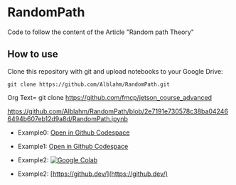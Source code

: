 # RandomPath
Code to follow the content of the Article "Random path Theory"

## How to use

Clone this repository with git and upload notebooks to your Google Drive:

```
git clone https://github.com/Alblahm/RandomPath.git
```

Org Text=
git clone https://github.com/fmcp/jetson_course_advanced


https://github.com/Alblahm/RandomPath/blob/2e7191e730578c38ba042466494b607eb12d9a8d/RandomPath.ipynb

* Example0: [Open in Github Codespace](https://github.com/Alblahm/RandomPath/blob/2e7191e730578c38ba042466494b607eb12d9a8d/RandomPath.ipynb)

* Example1: [Open in Github Codespace](https://alblahm-verbose-lamp-vpp6q9qg9q73wgxg.github.dev/)

* Example2: [![Google Colab](https://colab.research.google.com/assets/colab-badge.svg)](https://colab.research.google.com/drive/1O60VH-dH2JrTpcKJh9LCqdxsq2RVlgcv)


* Example2: [https://github.dev/](https://github.dev/)
